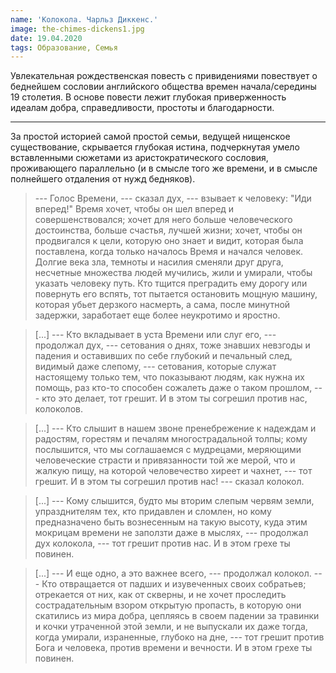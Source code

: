 ```yaml
---
name: 'Колокола. Чарльз Диккенс.'
image: the-chimes-dickens1.jpg
date: 19.04.2020
tags: Образование, Семья
---
```


Увлекательная рождественская повесть с привидениями повествует о
беднейшем сословии английского общества времен начала/середины 19
столетия. В основе повести лежит глубокая приверженность идеалам
добра, справедливости, простоты и благодарности.

---

За простой историей самой простой семьи, ведущей нищенское
существование, скрывается глубокая истина, подчеркнутая умело
вставленными сюжетами из аристократического сословия, проживающего
параллельно (и в смысле того же времени, и в смысле полнейшего
отдаления от нужд бедняков).


> --- Голос Времени, --- сказал дух, --- взывает к человеку: "Иди
> вперед!" Время хочет, чтобы он шел вперед и совершенствовался; хочет
> для него больше человеческого достоинства, больше счастья, лучшей
> жизни; хочет, чтобы он продвигался к цели, которую оно знает и
> видит, которая была поставлена, когда только началось Время и
> начался человек. Долгие века зла, темноты и насилия сменяли друг
> друга, несчетные множества людей мучились, жили и умирали, чтобы
> указать человеку путь. Кто тщится преградить ему дорогу или
> повернуть его вспять, тот пытается остановить мощную машину, которая
> убьет дерзкого насмерть, а сама, после минутной задержки, заработает
> еще более неукротимо и яростно.

> [...] --- Кто вкладывает в уста Времени или слуг его, --- продолжал
> дух, --- сетования о днях, тоже знавших невзгоды и падения и
> оставивших по себе глубокий и печальный след, видимый даже слепому,
> --- сетования, которые служат настоящему только тем, что показывают
> людям, как нужна их помощь, раз кто-то способен сожалеть даже о
> таком прошлом, --- кто это делает, тот грешит. И в этом ты согрешил
> против нас, колоколов.

> [...] --- Кто слышит в нашем звоне пренебрежение к надеждам и
> радостям, горестям и печалям многострадальной толпы; кому
> послышится, что мы соглашаемся с мудрецами, меряющими человеческие
> страсти и привязанности той же мерой, что и жалкую пищу, на которой
> человечество хиреет и чахнет, --- тот грешит. И в этом ты согрешил
> против нас! --- сказал колокол.

> [...] --- Кому слышится, будто мы вторим слепым червям земли,
> упразднителям тех, кто придавлен и сломлен, но кому предназначено
> быть вознесенным на такую высоту, куда этим мокрицам времени не
> заползти даже в мыслях, --- продолжал дух колокола, --- тот грешит
> против нас. И в этом грехе ты повинен.

> [...] --- И еще одно, а это важнее всего, --- продолжал колокол. ---
> Кто отвращается от падших и изувеченных своих собратьев; отрекается
> от них, как от скверны, и не хочет проследить сострадательным взором
> открытую пропасть, в которую они скатились из мира добра, цепляясь в
> своем падении за травинки и кочки утраченной этой земли, и не
> выпускали их даже тогда, когда умирали, израненные, глубоко на дне,
> --- тот грешит против Бога и человека, против времени и вечности. И
> в этом грехе ты повинен.
